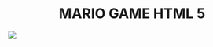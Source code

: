 <h1 align="center"> MARIO GAME HTML 5</h1>

<a href="https://dinhphuc.github.io/Mario/" align="center" title="Click to play"  target="_blank">
  <img src="https://i.imgur.com/K6Gnw6q.png">
</a>
